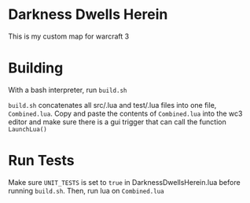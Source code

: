 # Darkness Dwells Herein

This is my custom map for warcraft 3


# Building

With a bash interpreter, run `build.sh`

`build.sh` concatenates all src/.lua and test/.lua files into one file, `Combined.lua`. Copy and paste the contents of `Combined.lua` into the wc3 editor and make sure there is a gui trigger that can call the function `LaunchLua()`




# Run Tests

Make sure `UNIT_TESTS` is set to `true` in DarknessDwellsHerein.lua before running `build.sh`. Then, run lua on `Combined.lua`



